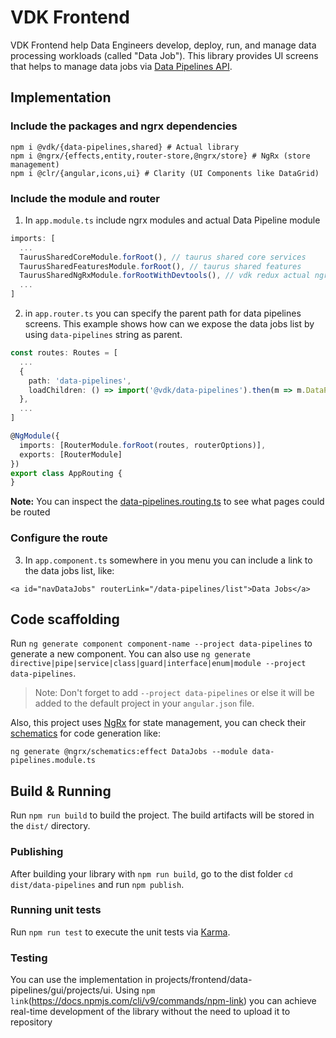 # VDK Frontend

VDK Frontend help Data Engineers develop, deploy, run, and manage data processing workloads (called "Data Job").
This library provides UI screens that helps to manage data jobs via [Data Pipelines API](/projects/control-service/projects/model/apidefs/datajob-api/api.yaml).

## Implementation

### Include the packages and ngrx dependencies
```shell
npm i @vdk/{data-pipelines,shared} # Actual library
npm i @ngrx/{effects,entity,router-store,@ngrx/store} # NgRx (store management)
npm i @clr/{angular,icons,ui} # Clarity (UI Components like DataGrid)

```

### Include the module and router

1. In `app.module.ts` include ngrx modules and actual Data Pipeline module
```typescript
imports: [
  ...
  TaurusSharedCoreModule.forRoot(), // taurus shared core services
  TaurusSharedFeaturesModule.forRoot(), // taurus shared features
  TaurusSharedNgRxModule.forRootWithDevtools(), // vdk redux actual ngrx implementation
  ...
]
```

2. in `app.router.ts` you can specify the parent path for data pipelines screens.
   This example shows how can we expose the data jobs list by using `data-pipelines` string as parent.
```typescript
const routes: Routes = [
  ...
  {
    path: 'data-pipelines',
    loadChildren: () => import('@vdk/data-pipelines').then(m => m.DataPipelinesRouting)
  },
  ...
]

@NgModule({
  imports: [RouterModule.forRoot(routes, routerOptions)],
  exports: [RouterModule]
})
export class AppRouting {
}
```
**Note:** You can inspect the [data-pipelines.routing.ts](src/lib/data-pipelines.routing.ts) to see what pages could be routed

### Configure the route

3. In `app.component.ts` somewhere in you menu you can include a link to the data jobs list, like:
```angular2html
<a id="navDataJobs" routerLink="/data-pipelines/list">Data Jobs</a>
```

## Code scaffolding

Run `ng generate component component-name --project data-pipelines` to generate a new component. You can also use `ng generate directive|pipe|service|class|guard|interface|enum|module --project data-pipelines`.
> Note: Don't forget to add `--project data-pipelines` or else it will be added to the default project in your `angular.json` file.

Also, this project uses [NgRx](https://ngrx.io/) for state management, you can check their [schematics](https://ngrx.io/guide/schematics) for code generation like:
```shell
ng generate @ngrx/schematics:effect DataJobs --module data-pipelines.module.ts
```
## Build & Running

Run `npm run build` to build the project. The build artifacts will be stored in the `dist/` directory.

### Publishing

After building your library with `npm run build`, go to the dist folder `cd dist/data-pipelines` and run `npm publish`.

### Running unit tests

Run `npm run test` to execute the unit tests via [Karma](https://karma-runner.github.io).

### Testing

You can use the implementation in projects/frontend/data-pipelines/gui/projects/ui.
Using `npm link`(https://docs.npmjs.com/cli/v9/commands/npm-link) you can achieve real-time development of the library without the need to upload it to repository
